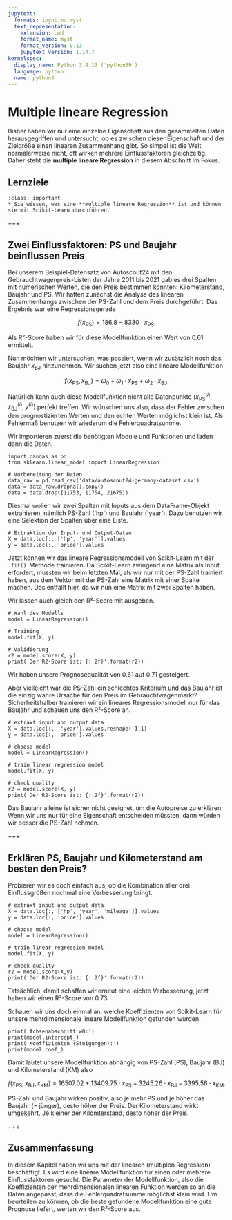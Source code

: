 ```yaml
---
jupytext:
  formats: ipynb,md:myst
  text_representation:
    extension: .md
    format_name: myst
    format_version: 0.13
    jupytext_version: 1.14.7
kernelspec:
  display_name: Python 3.9.13 ('python39')
  language: python
  name: python3
---
```


# Multiple lineare Regression

Bisher haben wir nur eine einzelne Eigenschaft aus den gesammelten Daten
herausgegriffen und untersucht, ob es zwischen dieser Eigenschaft und der
Zielgröße einen linearen Zusammenhang gibt. So simpel ist die Welt normalerweise
nicht, oft wirken mehrere Einflussfaktoren gleichzeitig. Daher steht die
**multiple lineare Regression** in diesem Abschnitt im Fokus.

## Lernziele

```{admonition} Lernziele
:class: important
* Sie wissen, was eine **multiple lineare Regression** ist und können sie mit Scikit-Learn durchführen.
```

+++

## Zwei Einflussfaktoren: PS und Baujahr beinflussen Preis

Bei unserem Beispiel-Datensatz von Autoscout24 mit den
Gebrauchtwagenpreis-Listen der Jahre 2011 bis 2021 gab es drei Spalten mit
numerischen Werten, die den Preis bestimmen könnten: Kilometerstand, Baujahr und
PS. Wir hatten zunächst die Analyse des linearen Zusammenhangs zwischen der
PS-Zahl und dem Preis durchgeführt. Das Ergebnis war eine Regressionsgerade

$$f(x_{\text{PS}}) = 186.8 -8330 \cdot x_{\text{PS}}.$$

Als R²-Score haben wir für diese Modellfunktion einen Wert von 0.61 ermittelt.

Nun möchten wir untersuchen, was passiert, wenn wir zusätzlich noch das Baujahr
$x_{\text{BJ}}$ hinzunehmen. Wir suchen jetzt also eine lineare Modellfunktion

$$f(x_{\text{PS}}, x_{\text{BJ}}) = \omega_0 + \omega_1\cdot x_{\text{PS}} +
\omega_2\cdot x_{\text{BJ}}.$$

Natürlich kann auch diese Modellfunktion nicht alle Datenpunkte
$(x_{\text{PS}}^{(i)}, x_{\text{BJ}}^{(i)}, y^{(i)})$ perfekt treffen. Wir
wünschen uns also, dass der Fehler zwischen den prognostizierten Werten und den
echten Werten möglichst klein ist. Als Fehlermaß benutzen wir wiederum die
Fehlerquadratsumme.

Wir importieren zuerst die benötigten Module und Funktionen und laden dann die
Daten.

```{code-cell} ipython3
import pandas as pd
from sklearn.linear_model import LinearRegression

# Vorbereitung der Daten
data_raw = pd.read_csv('data/autoscout24-germany-dataset.csv')
data = data_raw.dropna().copy()
data = data.drop([11753, 11754, 21675])
```

Diesmal wollen wir zwei Spalten mit Inputs aus dem DataFrame-Objekt extrahieren,
nämlich PS-Zahl ('hp') und Baujahr ('year'). Dazu benutzen wir eine Selektion
der Spalten über eine Liste.

```{code-cell} ipython3
# Extraktion der Input- und Output-Daten
X = data.loc[:, ['hp', 'year']].values
y = data.loc[:, 'price'].values
```

Jetzt können wir das lineare Regressionsmodell von Scikit-Learn mit der
`.fit()`-Methode trainieren. Da Scikit-Learn zwingend eine  Matrix als Input
erfordert, mussten wir beim letzten Mal, als wir nur mit der PS-Zahl trainiert
haben, aus dem Vektor mit der PS-Zahl eine Matrix mit einer Spalte machen. Das
entfällt hier, da wir nun eine Matrix mit zwei Spalten haben.

Wir lassen auch gleich den R²-Score mit ausgeben.

```{code-cell} ipython3
# Wahl des Modells
model = LinearRegression()

# Training
model.fit(X, y)

# Validierung
r2 = model.score(X, y)
print('Der R2-Score ist: {:.2f}'.format(r2))
```

Wir haben unsere Prognosequalität von 0.61 auf 0.71 gesteigert.

Aber vielleicht war die PS-Zahl ein schlechtes Kriterium und das Baujahr ist die
einzig wahre Ursache für den Preis im Gebrauchtwagenmarkt? Sicherheitshalber
trainieren wir ein lineares Regressionsmodell nur für das Baujahr und schauen
uns den R²-Score an.

```{code-cell} ipython3
# extraxt input and output data
X = data.loc[:,  'year'].values.reshape(-1,1)
y = data.loc[:, 'price'].values

# choose model
model = LinearRegression()

# train linear regression model
model.fit(X, y)

# check quality
r2 = model.score(X, y)
print('Der R2-Score ist: {:.2f}'.format(r2))
```

Das Baujahr alleine ist sicher nicht geeignet, um die Autopreise zu erklären.
Wenn wir uns nur für eine Eigenschaft entscheiden müssten, dann würden wir
besser die PS-Zahl nehmen. 

+++

## Erklären PS, Baujahr und Kilometerstand am besten den Preis?

Probieren wir es doch einfach aus, ob die Kombination aller drei Einflussgrößen
nochmal eine Verbesserung bringt.

```{code-cell} ipython3
# extraxt input and output data
X = data.loc[:, ['hp', 'year', 'mileage']].values
y = data.loc[:, 'price'].values

# choose model
model = LinearRegression()

# train linear regression model
model.fit(X, y)

# check quality
r2 = model.score(X,y)
print('Der R2-Score ist: {:.2f}'.format(r2))
```

Tatsächlich, damit schaffen wir erneut eine leichte Verbesserung, jetzt haben
wir einen R²-Score von 0.73.

Schauen wir uns doch einmal an, welche Koeffizienten von Scikit-Learn für unsere
mehrdimensionale lineare Modellfunktion gefunden wurden.

```{code-cell} ipython3
print('Achsenabschnitt w0:')
print(model.intercept_)
print('Koeffizienten (Steigungen):')
print(model.coef_)
```

Damit lautet unsere Modellfunktion abhängig von PS-Zahl (PS), Baujahr (BJ) und
Kilometerstand (KM) also

$$f(x_{\text{PS}}, x_{\text{BJ}}, x_{\text{KM}}) = 16507.02 + 13409.75\cdot
x_{\text{PS}} + 3245.26 \cdot x_{\text{BJ}} - 3395.56 \cdot x_{\text{KM}}.$$

PS-Zahl und Baujahr wirken positiv, also je mehr PS und je höher das Baujahr (=
jünger), desto höher der Preis. Der Kilometerstand wirkt umgekehrt. Je kleiner
der Kilomterstand, desto höher der Preis.

+++

## Zusammenfassung

In diesem Kapitel haben wir uns mit der linearen (multiplen Regression)
beschäftigt. Es wird eine lineare Modellfunktion für einen oder mehrere
Einflussfaktoren gesucht. Die Parameter der Modellfunktion, also die
Koeffizienten der mehrdimensionalen linearen Funktion werden so an die Daten
angepasst, dass die Fehlerquadratsumme möglichst klein wird. Um beurteilen zu
können, ob die beste gefundene Modellfunktion eine gute Prognose liefert, werten
wir den R²-Score aus.
